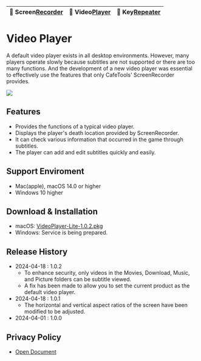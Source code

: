 | 🐻 Screen[Recorder](/ScreenRecorder) | 🐯 Video[Player](/VideoPlayer) | 🐼 Key[Repeater](/KeyRepeater) | 
|:----------|:----------|:----------|


# Video Player
A default video player exists in all desktop environments. However, many players operate slowly because subtitles are not supported or there are too many functions. And the development of a new video player was essential to effectively use the features that only CafeTools' ScreenRecorder provides.

![](images/player-pvp.png) 


## Features
- Provides the functions of a typical video player.
- Displays the player's death location provided by ScreenRecorder.
- It can check various information that occurred in the game through subtitles.
- The player can add and edit subtitles quickly and easily.


## Support Enviroment
- Mac(apple), macOS 14.0 or higher
- Windows 10 higher


## Download & Installation
- macOS: [VideoPlayer-Lite-1.0.2.pkg](release/VideoPlayer-Lite-1.0.2.pkg)
- Windows: Service is being prepared.


## Release History
- 2024-04-18 : 1.0.2
    - To enhance security, only videos in the Movies, Download, Music, and Picture folders can be subtitle viewed.
    - A fix has been made to allow you to set the current product as the default video player.
- 2024-04-18 : 1.0.1
    - The horizontal and vertical aspect ratios of the screen have been modified to be adjusted.
- 2024-04-01 : 1.0.0


## Privacy Policy
- [Open Document](policy)


